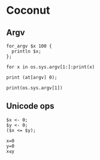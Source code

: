 # Coconut

## Argv

```polygolf
for_argv $x 100 {
  println $x;
};
```

```coconut
for x in os.sys.argv[1:]:print(x)
```

```polygolf
print (at[argv] 0);
```

```coconut
print(os.sys.argv[1])
```

## Unicode ops

```polygolf
$x <- 0;
$y <- 0;
($x <= $y);
```

```coconut nogolf chars
x=0
y=0
x≤y
```
